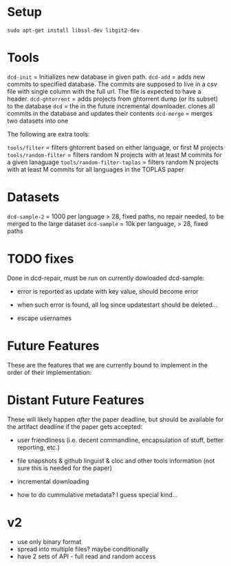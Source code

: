 # Setup

    sudo apt-get install libssl-dev libgit2-dev

# Tools 

`dcd-init` = Initializes new database in given path. 
`dcd-add` = adds new commits to specified database. The commits are supposed to live in a csv file with single column with the full url. The file is expected to have a header. 
`dcd-ghtorrent` = adds projects from ghtorrent dump (or its subset) to the database
`dcd` = the in the future incremental downloader. clones all commits in the database and updates their contents
`dcd-merge` = merges two datasets into one

The following are extra tools:

`tools/filter` = filters ghtorrent based on either language, or first M projects
`tools/random-filter` = filters random N projects with at least M commits for a given lanaguage
`tools/random-filter-toplas` = filters random N projects with at least M commits for all languages in the TOPLAS paper

# Datasets

`dcd-sample-2` = 1000 per language > 28, fixed paths, no repair needed, to be merged to the large dataset
`dcd-sample` = 10k per language, > 28, fixed paths


# TODO fixes

Done in dcd-repair, must be run on currently dowloaded dcd-sample: 

- error is reported as update with key value, should become error
- when such error is found, all log since updatestart should be deleted...

- escape usernames


# Future Features

These are the features that we are currently bound to implement in the order of their implementation:



# Distant Future Features

These will likely happen *after* the paper deadline, but should be available for the artifact deadline if the paper gets accepted:

- user friendliness (i.e. decent commandline, encapsulation of stuff, better reporting, etc.)
- file snapshots & github linguist & cloc and other tools information (not sure this is needed for the paper)
- incremental downloading

- how to do cummulative metadata? I guess special kind...


# v2

- use only binary format
- spread into multiple files? maybe conditionally
- have 2 sets of API - full read and random access
